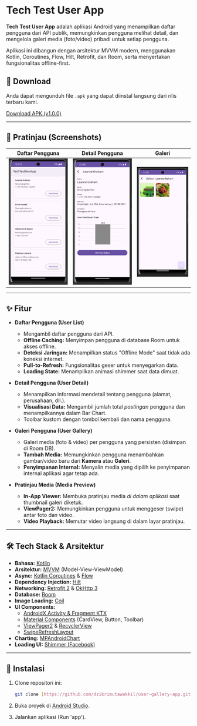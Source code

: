 ﻿# Tech Test User App

**Tech Test User App** adalah aplikasi Android yang menampilkan daftar pengguna dari API publik, memungkinkan pengguna melihat detail, dan mengelola galeri media (foto/video) pribadi untuk setiap pengguna.

Aplikasi ini dibangun dengan arsitektur MVVM modern, menggunakan Kotlin, Coroutines, Flow, Hilt, Retrofit, dan Room, serta menyertakan fungsionalitas offline-first.

## 🚀 Download

Anda dapat mengunduh file `.apk` yang dapat diinstal langsung dari rilis terbaru kami.

[Download APK (v1.0.0)](PASTE_LINK_YANG_ANDA_SALIN_DI_SINI)

---

## 📸 Pratinjau (Screenshots)

| Daftar Pengguna | Detail Pengguna |                 Galeri                  |
| :---: | :---: |:---------------------------------------:|
| ![Daftar Pengguna](screenshots/user-list.png) | ![Detail Pengguna](screenshots/user-detail.png) | ![Galeri](screenshots/user-gallery.png) |
---

## ✨ Fitur

* **Daftar Pengguna (User List)**
    * Mengambil daftar pengguna dari API.
    * **Offline Caching:** Menyimpan pengguna di database Room untuk akses offline.
    * **Deteksi Jaringan:** Menampilkan status "Offline Mode" saat tidak ada koneksi internet.
    * **Pull-to-Refresh:** Fungsionalitas geser untuk menyegarkan data.
    * **Loading State:** Menampilkan animasi shimmer saat data dimuat.

* **Detail Pengguna (User Detail)**
    * Menampilkan informasi mendetail tentang pengguna (alamat, perusahaan, dll.).
    * **Visualisasi Data:** Mengambil jumlah total *postingan* pengguna dan menampilkannya dalam Bar Chart.
    * Toolbar kustom dengan tombol kembali dan nama pengguna.

* **Galeri Pengguna (User Gallery)**
    * Galeri media (foto & video) per pengguna yang persisten (disimpan di Room DB).
    * **Tambah Media:** Memungkinkan pengguna menambahkan gambar/video baru dari **Kamera** atau **Galeri**.
    * **Penyimpanan Internal:** Menyalin media yang dipilih ke penyimpanan internal aplikasi agar tetap ada.

* **Pratinjau Media (Media Preview)**
    * **In-App Viewer:** Membuka pratinjau media *di dalam aplikasi* saat thumbnail galeri diketuk.
    * **ViewPager2:** Memungkinkan pengguna untuk menggeser (swipe) antar foto dan video.
    * **Video Playback:** Memutar video langsung di dalam layar pratinjau.

---

## 🛠️ Tech Stack & Arsitektur

* **Bahasa:** [Kotlin](https://kotlinlang.org/)
* **Arsitektur:** [MVVM](https://developer.android.com/topic/architecture) (Model-View-ViewModel)
* **Async:** [Kotlin Coroutines](https://kotlinlang.org/docs/coroutines-overview.html) & [Flow](https://kotlinlang.org/docs/flow.html)
* **Dependency Injection:** [Hilt](https://dagger.dev/hilt/)
* **Networking:** [Retrofit 2](https://square.github.io/retrofit/) & [OkHttp 3](https://square.github.io/okhttp/)
* **Database:** [Room](https://developer.android.com/training/data-storage/room)
* **Image Loading:** [Coil](https://coil-kt.github.io/coil/)
* **UI Components:**
    * [AndroidX Activity & Fragment KTX](https://developer.android.com/kotlin/ktx)
    * [Material Components](https://material.io/develop/android) (CardView, Button, Toolbar)
    * [ViewPager2](https://developer.android.com/guide/navigation/navigation-ui) & [RecyclerView](https://developer.android.com/guide/topics/ui/layout/recyclerview)
    * [SwipeRefreshLayout](https://developer.android.com/develop/ui/views/touch-and-input/swipe-to-refresh)
* **Charting:** [MPAndroidChart](https://github.com/PhilJay/MPAndroidChart)
* **Loading UI:** [Shimmer (Facebook)](https://facebook.github.io/shimmer-android/)

---

## 🚀 Instalasi

1.  Clone repositori ini:
    ```bash
    git clone [https://github.com/dzikrimutawakkil/user-gallery-app.git](https://github.com/dzikrimutawakkil/user-gallery-app.git)
    ```
2.  Buka proyek di [Android Studio](https://developer.android.com/studio).

3.  Jalankan aplikasi (Run 'app').
